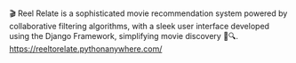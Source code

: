 🎬 Reel Relate is a sophisticated movie recommendation system powered by collaborative filtering algorithms, with a sleek user interface developed using the Django Framework, simplifying movie discovery 🎥🔍.
https://reeltorelate.pythonanywhere.com/
